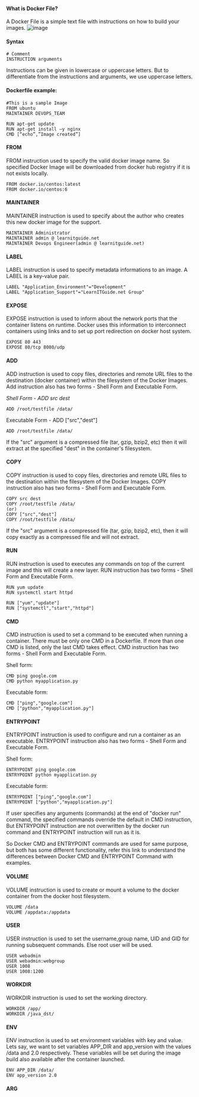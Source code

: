 #### What is Docker File?
A Docker File is a simple text file with instructions on how to build your images.
![image](https://github.com/mahendran-indiabees/MyScripts/assets/96326288/e40643cb-cfac-466d-b76c-a001aafe2fdc)

#### Syntax
```
# Comment
INSTRUCTION arguments
```
Instructions can be given in lowercase or uppercase letters. But to differentiate from the instructions and arguments, we use uppercase letters.
#### Dockerfile example:
```
#This is a sample Image 
FROM ubuntu 
MAINTAINER DEVOPS_TEAM 

RUN apt-get update 
RUN apt-get install –y nginx 
CMD [“echo”,”Image created”] 
```
#### FROM
FROM instruction used to specify the valid docker image name. So specified Docker Image will be downloaded from docker hub registry if it is not exists locally.
```
FROM docker.io/centos:latest
FROM docker.io/centos:6
```

#### MAINTAINER
MAINTAINER instruction is used to specify about the author who creates this new docker image for the support.
```
MAINTAINER Administrator
MAINTAINER admin @ learnitguide.net
MAINTAINER Devops Engineer(admin @ learnitguide.net)
```
#### LABEL
LABEL instruction is used to specify metadata informations to an image. A LABEL is a key-value  pair.
```
LABEL "Application_Environment"="Development"
LABEL "Application_Support"="LearnITGuide.net Group"
```

#### EXPOSE
EXPOSE instruction is used to inform about the network ports that the container listens on runtime. Docker uses this information to interconnect containers using links and to set up port redirection on docker host system.
```
EXPOSE 80 443
EXPOSE 80/tcp 8080/udp
```
#### ADD
ADD instruction is used to copy files, directories and remote URL files to the destination (docker container) within the filesystem of the Docker Images. Add instruction also has two forms - Shell Form and Executable Form.

_Shell Form - ADD src dest_
```
ADD /root/testfile /data/
```
Executable Form - ADD ["src","dest"]
```
ADD /root/testfile /data/
```
If the "src" argument is a compressed file (tar, gzip, bzip2, etc) then it will extract at the specified "dest" in the container's filesystem.

#### COPY
COPY instruction is used to copy files, directories and remote URL files to the destination within the filesystem of the Docker Images. COPY instruction also has two forms - Shell Form and Executable Form.
```
COPY src dest
COPY /root/testfile /data/
(or)
COPY ["src","dest"]
COPY /root/testfile /data/
```
If the "src" argument is a compressed file (tar, gzip, bzip2, etc), then it will copy exactly as a compressed file and will not extract.

#### RUN
RUN instruction is used to executes any commands on top of the current image and this will create a new layer. RUN instruction has two forms - Shell Form and Executable Form.

```
RUN yum update
RUN systemctl start httpd

RUN ["yum","update"]
RUN ["systemctl","start","httpd"]
```
#### CMD
CMD instruction is used to set a command to be executed when running a container. There must be only one CMD in a Dockerfile. If more than one CMD is listed, only the last CMD takes effect.
CMD instruction has two forms - Shell Form and Executable Form.

Shell form:
```
CMD ping google.com
CMD python myapplication.py
```

Executable form:
```
CMD ["ping","google.com"]
CMD ["python","myapplication.py"]
```

#### ENTRYPOINT
ENTRYPOINT instruction is used to configure and run a container as an executable. ENTRYPOINT instruction also has two forms - Shell Form and Executable Form.

Shell form:
```
ENTRYPOINT ping google.com
ENTRYPOINT python myapplication.py
```
Executable form:
```
ENTRYPOINT ["ping","google.com"]
ENTRYPOINT ["python","myapplication.py"]
```

If user specifies any arguments (commands) at the end of "docker run" command, the specified commands override the default in CMD instruction, But ENTRYPOINT instruction are not overwritten by the docker run command and ENTRYPOINT instruction will run as it is.

So Docker CMD and ENTRYPOINT commands are used for same purpose, but both has some different functionality, refer this link to understand the differences between Docker CMD and ENTRYPOINT Command with examples.

#### VOLUME
VOLUME instruction is used to create or mount a volume to the docker container from the docker host filesystem.

```
VOLUME /data
VOLUME /appdata:/appdata
```
#### USER
USER instruction is used to set the username,group name, UID and GID for running subsequent commands. Else root user will be used.

```
USER webadmin
USER webadmin:webgroup
USER 1008
USER 1008:1200
```
#### WORKDIR
WORKDIR instruction is used to set the working directory.

```
WORKDIR /app/
WORKDIR /java_dst/
```

#### ENV
ENV instruction is used to set environment variables with key and value. Lets say, we want to set variables APP_DIR and app_version with the values /data and 2.0 respectively. These variables will be set during the image build also available after the container launched.

```
ENV APP_DIR /data/
ENV app_version 2.0
```

#### ARG
